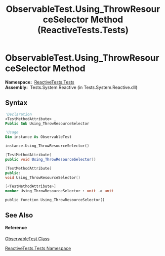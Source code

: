 ﻿---
title: ObservableTest.Using_ThrowResourceSelector Method  (ReactiveTests.Tests)
TOCTitle: Using_ThrowResourceSelector Method
ms:assetid: M:ReactiveTests.Tests.ObservableTest.Using_ThrowResourceSelector
ms:mtpsurl: https://msdn.microsoft.com/en-us/library/reactivetests.tests.observabletest.using_throwresourceselector(v=VS.103)
ms:contentKeyID: 36620211
ms.date: 06/28/2011
mtps_version: v=VS.103
f1_keywords:
- ReactiveTests.Tests.ObservableTest.Using_ThrowResourceSelector
dev_langs:
- CSharp
- JScript
- VB
- FSharp
- c++
---

# ObservableTest.Using\_ThrowResourceSelector Method

**Namespace:**  [ReactiveTests.Tests](hh289046\(v=vs.103\).md)  
**Assembly:**  Tests.System.Reactive (in Tests.System.Reactive.dll)

## Syntax

``` vb
'Declaration
<TestMethodAttribute> _
Public Sub Using_ThrowResourceSelector
```

``` vb
'Usage
Dim instance As ObservableTest

instance.Using_ThrowResourceSelector()
```

``` csharp
[TestMethodAttribute]
public void Using_ThrowResourceSelector()
```

``` c++
[TestMethodAttribute]
public:
void Using_ThrowResourceSelector()
```

``` fsharp
[<TestMethodAttribute>]
member Using_ThrowResourceSelector : unit -> unit 
```

``` jscript
public function Using_ThrowResourceSelector()
```

## See Also

#### Reference

[ObservableTest Class](hh288687\(v=vs.103\).md)

[ReactiveTests.Tests Namespace](hh289046\(v=vs.103\).md)

